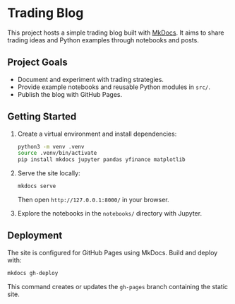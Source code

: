 # Trading Blog

This project hosts a simple trading blog built with [MkDocs](https://www.mkdocs.org). 
It aims to share trading ideas and Python examples through notebooks and posts.

## Project Goals

- Document and experiment with trading strategies.
- Provide example notebooks and reusable Python modules in `src/`.
- Publish the blog with GitHub Pages.

## Getting Started

1. Create a virtual environment and install dependencies:

   ```bash
   python3 -m venv .venv
   source .venv/bin/activate
   pip install mkdocs jupyter pandas yfinance matplotlib
   ```

2. Serve the site locally:

   ```bash
   mkdocs serve
   ```

   Then open `http://127.0.0.1:8000/` in your browser.

3. Explore the notebooks in the `notebooks/` directory with Jupyter.

## Deployment

The site is configured for GitHub Pages using MkDocs. Build and deploy with:

```bash
mkdocs gh-deploy
```

This command creates or updates the `gh-pages` branch containing the static site.


